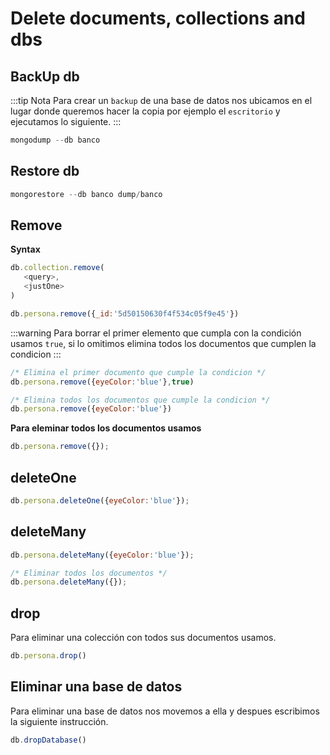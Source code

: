 # Delete documents, collections and dbs

## BackUp db

:::tip Nota
Para crear un `backup` de una base de datos nos ubicamos en el lugar donde queremos hacer la copia por ejemplo el `escritorio` y ejecutamos lo siguiente. 
::: 

```js
mongodump --db banco
```

## Restore db

```js
mongorestore --db banco dump/banco
```

## Remove 

**Syntax**

```js 
db.collection.remove(
   <query>,
   <justOne>
)
```

```js
db.persona.remove({_id:'5d50150630f4f534c05f9e45'})
``` 
:::warning
Para borrar el primer elemento que cumpla con la condición usamos `true`, si lo omitimos elimina todos los documentos que cumplen la condicion
::: 

```js
/* Elimina el primer documento que cumple la condicion */
db.persona.remove({eyeColor:'blue'},true)
```

```js
/* Elimina todos los documentos que cumple la condicion */
db.persona.remove({eyeColor:'blue'})
```

**Para eleminar todos los documentos usamos**

```js
db.persona.remove({});
```

## deleteOne

```js
db.persona.deleteOne({eyeColor:'blue'});
```

## deleteMany

```js
db.persona.deleteMany({eyeColor:'blue'});
```

```js
/* Eliminar todos los documentos */
db.persona.deleteMany({});
```
## drop

Para eliminar una colección con todos sus documentos usamos.

```js
db.persona.drop()
```
## Eliminar una base de datos

Para eliminar una base de datos nos movemos a ella y despues escribimos la siguiente instrucción.

```js
db.dropDatabase()
```